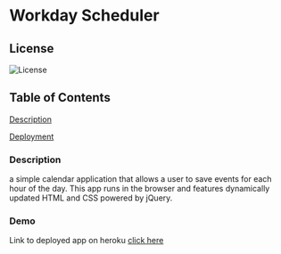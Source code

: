 # Workday Scheduler

## License

![License](https://img.shields.io/badge/license-MIT-00beef)

## Table of Contents

[Description](#description)

[Deployment](#demo)

### Description

a simple calendar application that allows a user to save events for each hour of the day. This app runs in the browser and features dynamically updated HTML and CSS powered by jQuery.

### Demo

Link to deployed app on heroku [click here](https://frightening-phantom-49597.herokuapp.com/)
